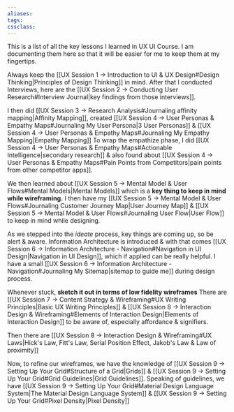 ```yaml
---
aliases:
tags: 
cssclass:
---
```


This is a list of all the key lessons I learned in UX UI Course. I am documenting them here so that it will be easier for me to keep them at my fingertips.

Always keep the [[UX Session 1 → Introduction to UI & UX Design#Design Thinking|Principles of Design Thinking]] in mind. After that I conducted Interviews, here are the [[UX Session 2 → Conducting User Research#Interview Journal|key findings from those interviews]].

I then did [[UX Session 3 → Research Analysis#Journaling affinity mapping|Affinity Mapping]], created [[UX Session 4 → User Personas & Empathy Maps#Journaling My User Persona|3 User Personas]] & [[UX Session 4 → User Personas & Empathy Maps#Journaling My Empathy Mapping|Empathy Mapping]] 
To wrap the empathize phase, I did [[UX Session 4 → User Personas & Empathy Maps#Actionable Intelligence|secondary research]] & also found about [[UX Session 4 → User Personas & Empathy Maps#Pain Points from Competitors|pain points from other competitor apps]].

We then learned about [[UX Session 5 → Mental Model & User Flows#Mental Models|Mental Models]] which is a **key thing to keep in mind while wireframing.**
I then have my [[UX Session 5 → Mental Model & User Flows#Journaling Customer Journey Map|User Journey Map]] & [[UX Session 5 → Mental Model & User Flows#Journaling User Flow|User Flow]] to keep in mind while designing.

As we stepped into the *ideate* process, key things are coming up, so be alert & aware.
Information Architecture is introduced & with that comes [[UX Session 6 → Information Architecture - Navigation#Navigation in UI Design|Navigation in UI Design]], which if applied can be really helpful.
I have a small [[UX Session 6 → Information Architecture - Navigation#Journaling My Sitemap|sitemap to guide me]] during design process.

Whenever stuck, **sketch it out in terms of low fidelity wireframes**
There are [[UX Session 7 → Content Strategy & Wireframing#UX Writing Principles|Basic UX Writing Principles]] & [[UX Session 8 → Interaction Design & Wireframing#Elements of Interaction Design|Elements of Interaction Design]] to be aware of, especially affordance & signifiers.

Then there are [[UX Session 8 → Interaction Design & Wireframing#UX Laws|Hick's Law, Fitt's Law, Serial Position Effect, Jakob's Law & Law of proximity]] 

Now, to refine our wireframes, we have the knowledge of [[UX Session 9 → Setting Up Your Grid#Structure of a Grid|Grids]] & [[UX Session 9 → Setting Up Your Grid#Grid Guidelines|Grid Guidelines]]. Speaking of guidelines, we have [[UX Session 9 → Setting Up Your Grid#Material Design Language System|The Material Design Language System]] & [[UX Session 9 → Setting Up Your Grid#Pixel Density|Pixel Density]] 